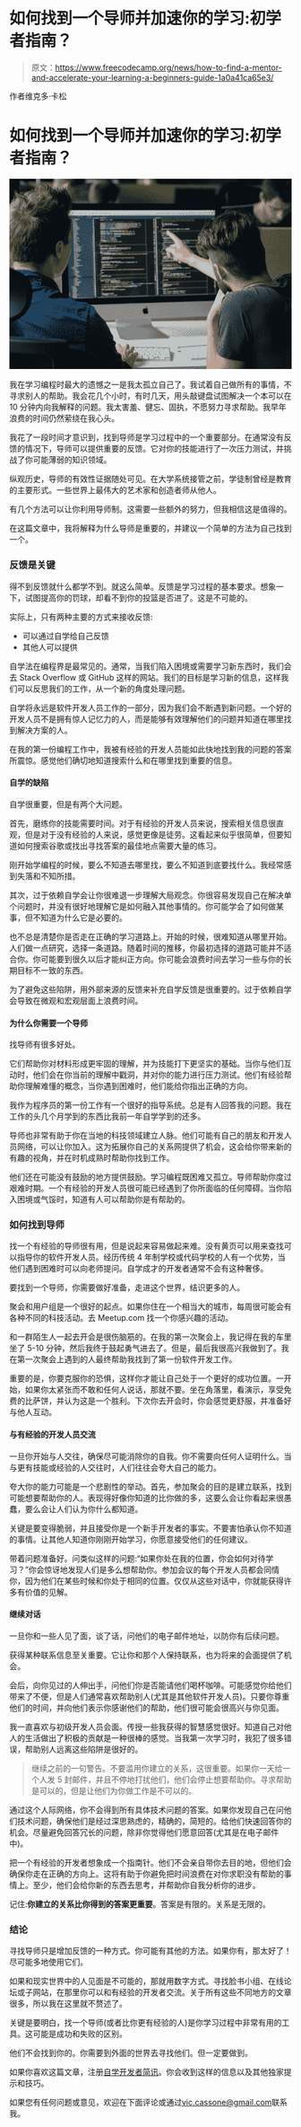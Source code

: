 # 如何找到一个导师并加速你的学习:初学者指南？

> 原文：<https://www.freecodecamp.org/news/how-to-find-a-mentor-and-accelerate-your-learning-a-beginners-guide-1a0a41ca65e3/>

作者维克多·卡松

# 如何找到一个导师并加速你的学习:初学者指南？

![-spbJKvyyXhS7PDdYfNRF1T-BJAQEbr7Ifmw](img/6bf45d91b742b03ce4b0309a6874cd7e.png)

我在学习编程时最大的遗憾之一是我太孤立自己了。我试着自己做所有的事情，不寻求别人的帮助。我会花几个小时，有时几天，用头敲键盘试图解决一个本可以在 10 分钟内向我解释的问题。我太害羞、健忘、固执，不愿努力寻求帮助。我早年浪费的时间仍然萦绕在我心头。

我花了一段时间才意识到，找到导师是学习过程中的一个重要部分。在通常没有反馈的情况下，导师可以提供重要的反馈。它对你的技能进行了一次压力测试，并挑战了你可能薄弱的知识领域。

纵观历史，导师的有效性证据随处可见。在大学系统接管之前，学徒制曾经是教育的主要形式。一些世界上最伟大的艺术家和创造者师从他人。

有几个方法可以让你利用导师制。这需要一些额外的努力，但我相信这是值得的。

在这篇文章中，我将解释为什么导师是重要的，并建议一个简单的方法为自己找到一个。

### 反馈是关键

得不到反馈就什么都学不到。就这么简单。反馈是学习过程的基本要求。想象一下，试图提高你的罚球，却看不到你的投篮是否进了。这是不可能的。

实际上，只有两种主要的方式来接收反馈:

*   可以通过自学给自己反馈
*   其他人可以提供

自学法在编程界是最常见的。通常，当我们陷入困境或需要学习新东西时，我们会去 Stack Overflow 或 GitHub 这样的网站。我们的目标是学习新的信息，这样我们可以反思我们的工作，从一个新的角度处理问题。

自学将永远是软件开发人员工作的一部分，因为我们会不断遇到新问题。一个好的开发人员不是拥有惊人记忆力的人，而是能够有效理解他们的问题并知道在哪里找到解决方案的人。

在我的第一份编程工作中，我被有经验的开发人员能如此快地找到我的问题的答案所震惊。感觉他们确切地知道搜索什么和在哪里找到重要的信息。

#### 自学的缺陷

自学很重要，但是有两个大问题。

首先，磨练你的技能需要时间。对于有经验的开发人员来说，搜索相关信息很直观，但是对于没有经验的人来说，感觉更像是徒劳。这看起来似乎很简单，但要知道如何搜索谷歌或找出寻找答案的最佳地点需要大量的练习。

刚开始学编程的时候，要么不知道去哪里找，要么不知道到底要找什么。我经常感到失落和不知所措。

其次，过于依赖自学会让你很难退一步理解大局观念。你很容易发现自己在解决单个问题时，并没有很好地理解它是如何融入其他事情的。你可能学会了如何做某事，但不知道为什么它是必要的。

也不总是清楚你是否走在正确的学习道路上。开始的时候，很难知道从哪里开始。人们做一点研究，选择一条道路。随着时间的推移，你最初选择的道路可能并不适合你。你可能要到很久以后才能纠正方向。你可能会浪费时间去学习一些与你的长期目标不一致的东西。

为了避免这些陷阱，用外部来源的反馈来补充自学反馈是很重要的。过于依赖自学会导致在微观和宏观层面上浪费时间。

#### 为什么你需要一个导师

找导师有很多好处。

它们帮助你对材料形成更牢固的理解，并为技能打下更坚实的基础。当你与他们互动时，他们会在你当前的理解中戳洞，并对你的能力进行压力测试。他们有经验帮助你理解难懂的概念，当你遇到困难时，他们能给你指出正确的方向。

我作为程序员的第一份工作有一个很好的指导系统。总是有人回答我的问题。我在工作的头几个月学到的东西比我前一年自学学到的还多。

导师也非常有助于你在当地的科技领域建立人脉。他们可能有自己的朋友和开发人员网络，可以让你加入。这为拓展你自己的关系网提供了机会，这会给你带来新的有趣的视角，并在时机成熟时帮助你找到工作。

他们还在可能没有鼓励的地方提供鼓励。学习编程既困难又孤立。导师帮助你度过艰难时期。一个有经验的开发人员很可能已经遇到了你所面临的任何障碍。当你陷入困境或气馁时，知道有人可以帮助你是有帮助的。

### 如何找到导师

找一个有经验的导师很有用，但是说起来容易做起来难。没有黄页可以用来查找可以指导你的软件开发人员。经历传统 4 年制学校或代码学校的人有一个优势，当他们遇到困难时可以向老师提问。自学成才的开发者通常不会有这种奢侈。

要找到一个导师，你需要做好准备，走进这个世界，结识更多的人。

聚会和用户组是一个很好的起点。如果你住在一个相当大的城市，每周很可能会有各种不同的科技活动。去 Meetup.com 找一个你感兴趣的活动。

和一群陌生人一起去开会是很伤脑筋的。在我的第一次聚会上，我记得在我的车里坐了 5-10 分钟，然后我终于鼓起勇气进去了。但是，最后我很高兴我做到了。我在第一次聚会上遇到的人最终帮助我找到了第一份软件开发工作。

重要的是，你要克服你的恐惧，这样你才能让自己处于一个更好的成功位置。一开始，如果你太紧张而不敢和任何人说话，那就不要。坐在角落里，看演示，享受免费的比萨饼，并认为这是一个胜利。下次你去开会时，你会感觉更舒服，并准备好与他人互动。

#### **与有经验的开发人员交流**

一旦你开始与人交往，确保尽可能消除你的自我。你不需要向任何人证明什么。当与更有技能或经验的人交往时，人们往往会夸大自己的能力。

夸大你的能力可能是一个悲剧性的举动。首先，参加聚会的目的是建立联系，找到可能想要帮助你的人。表现得好像你知道的比你做的多，这要么会让你看起来很愚蠢，要么会让人们认为你什么都知道。

关键是要变得脆弱，并且接受你是一个新手开发者的事实。不要害怕承认你不知道的事情。让其他人知道你刚刚开始学习，你愿意接受他们的任何建议。

带着问题准备好。问类似这样的问题:“如果你处在我的位置，你会如何对待学习？”你会惊讶地发现人们是多么想帮助你。参加会议的每个开发人员都会同情你，因为他们在某些时候和你处于相同的位置。仅仅从这些对话中，你就能获得许多有价值的见解。

#### **继续对话**

一旦你和一些人见了面，谈了话，问他们的电子邮件地址，以防你有后续问题。

获得某种联系信息至关重要。它让你和那个人保持联系，也为将来的会面提供了机会。

会后，向你见过的人伸出手，问他们你是否能请他们喝杯咖啡。可能感觉你给他们带来了不便，但是人们通常喜欢帮助别人(尤其是其他软件开发人员)。只要你尊重他们的时间，并向他们表示你感谢他们的帮助，他们很可能会很高兴与你见面。

我一直喜欢与初级开发人员会面。传授一些我获得的智慧感觉很好。知道自己对他人的生活做出了积极的贡献是一种很棒的感觉。当我第一次学习时，我犯了很多错误，帮助别人远离这些陷阱是很好的。

> 继续之前的一句警告。不要滥用你建立的关系，这很重要。如果你一天给一个人发 5 封邮件，并且不停地打扰他们，他们会停止想要帮助你。寻求帮助是可以的，但是让他们为你做工作是不可以的。

通过这个人际网络，你不会得到所有具体技术问题的答案。如果你发现自己在问他们技术问题，确保他们是经过深思熟虑的，精确的，简短的。给他们快速回答你的机会。尽量避免回答冗长的问题，除非你觉得他们愿意回答(尤其是在电子邮件中)。

把一个有经验的开发者想象成一个指南针。他们不会亲自带你去目的地，但他们会确保你走在正确的方向上。这将有助于你避免把时间浪费在对你求职没有帮助的事情上。至少，他们会给你新的东西去思考，并帮助你自我分析你的进步。

记住:**你建立的关系比你得到的答案更重要**。答案是有限的。关系是无限的。

### **结论**

寻找导师只是增加反馈的一种方式。你可能有其他的方法。如果你有，那太好了！尽可能多地使用它们。

如果和现实世界中的人见面是不可能的，那就用数字方式。寻找脸书小组、在线论坛或子网站，在那里你可以和有经验的开发者交流。关于所有这些不同地方的文章很多，所以我在这里就不赘述了。

关键是要明白，找一个导师(或者比你更有经验的人)是你学习过程中非常有用的工具。这可能是成功和失败的区别。

他们不会找到你的。你需要到外面的世界去寻找他们。但一定要做到。

如果你喜欢这篇文章，注册[自学开发者简讯](https://bit.ly/2JARpm6)。你会收到这样的信息以及其他独家提示和技巧。

如果您有任何问题或意见，欢迎在下面评论或通过[vic.cassone@gmail.com](mailto:vic.cassone@gmail.com)联系我。